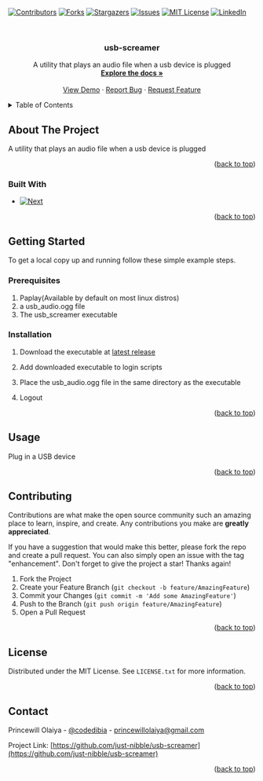 <!-- Improved compatibility of back to top link: See: https://github.com/othneildrew/Best-README-Template/pull/73 -->
<a name="readme-top"></a>
<!--
*** Thanks for checking out the Best-README-Template. If you have a suggestion
*** that would make this better, please fork the repo and create a pull request
*** or simply open an issue with the tag "enhancement".
*** Don't forget to give the project a star!
*** Thanks again! Now go create something AMAZING! :D
-->



<!-- PROJECT SHIELDS -->
<!--
*** I'm using markdown "reference style" links for readability.
*** Reference links are enclosed in brackets [ ] instead of parentheses ( ).
*** See the bottom of this document for the declaration of the reference variables
*** for contributors-url, forks-url, etc. This is an optional, concise syntax you may use.
*** https://www.markdownguide.org/basic-syntax/#reference-style-links
-->
[![Contributors][contributors-shield]][contributors-url]
[![Forks][forks-shield]][forks-url]
[![Stargazers][stars-shield]][stars-url]
[![Issues][issues-shield]][issues-url]
[![MIT License][license-shield]][license-url]
[![LinkedIn][linkedin-shield]][linkedin-url]



<!-- PROJECT LOGO -->
<br />
<div align="center">
  <a href="https://github.com/just-nibble/usb-screamer">
    <!-- <img src="images/logo.png" alt="Logo" width="80" height="80"> -->
  </a>

<h3 align="center">usb-screamer</h3>

  <p align="center">
    A utility that plays an audio file when a usb device is plugged
    <br />
    <a href="https://github.com/just-nibble/usb-screamer"><strong>Explore the docs »</strong></a>
    <br />
    <br />
    <a href="https://github.com/just-nibble/usb-screamer">View Demo</a>
    ·
    <a href="https://github.com/just-nibble/usb-screamer/issues">Report Bug</a>
    ·
    <a href="https://github.com/just-nibble/usb-screamer/issues">Request Feature</a>
  </p>
</div>



<!-- TABLE OF CONTENTS -->
<details>
  <summary>Table of Contents</summary>
  <ol>
    <li>
      <a href="#about-the-project">About The Project</a>
      <ul>
        <li><a href="#built-with">Built With</a></li>
      </ul>
    </li>
    <li>
      <a href="#getting-started">Getting Started</a>
      <ul>
        <li><a href="#prerequisites">Prerequisites</a></li>
        <li><a href="#installation">Installation</a></li>
      </ul>
    </li>
    <li><a href="#usage">Usage</a></li>
    <li><a href="#contributing">Contributing</a></li>
    <li><a href="#license">License</a></li>
    <li><a href="#contact">Contact</a></li>
  </ol>
</details>



<!-- ABOUT THE PROJECT -->
## About The Project
A utility that plays an audio file when a usb device is plugged

<p align="right">(<a href="#readme-top">back to top</a>)</p>


### Built With

* [![Next][Go]][Go-url]

<p align="right">(<a href="#readme-top">back to top</a>)</p>



<!-- GETTING STARTED -->
## Getting Started

To get a local copy up and running follow these simple example steps.

### Prerequisites

1. Paplay(Available by default on most linux distros)
2. a usb_audio.ogg file
3. The usb_screamer executable

### Installation

1. Download the executable at [latest release](https://github.com/just-nibble/usb-screamer/releases/latest)

2. Add downloaded executable to login scripts

3. Place the usb_audio.ogg file in the same directory as the executable

4. Logout

<p align="right">(<a href="#readme-top">back to top</a>)</p>



<!-- USAGE EXAMPLES -->
## Usage

Plug in a USB device

<p align="right">(<a href="#readme-top">back to top</a>)</p>

<!-- CONTRIBUTING -->
## Contributing

Contributions are what make the open source community such an amazing place to learn, inspire, and create. Any contributions you make are **greatly appreciated**.

If you have a suggestion that would make this better, please fork the repo and create a pull request. You can also simply open an issue with the tag "enhancement".
Don't forget to give the project a star! Thanks again!

1. Fork the Project
2. Create your Feature Branch (`git checkout -b feature/AmazingFeature`)
3. Commit your Changes (`git commit -m 'Add some AmazingFeature'`)
4. Push to the Branch (`git push origin feature/AmazingFeature`)
5. Open a Pull Request

<p align="right">(<a href="#readme-top">back to top</a>)</p>



<!-- LICENSE -->
## License

Distributed under the MIT License. See `LICENSE.txt` for more information.

<p align="right">(<a href="#readme-top">back to top</a>)</p>



<!-- CONTACT -->
## Contact

Princewill Olaiya - [@codedibia](https://twitter.com/codedibia) - princewillolaiya@gmail.com

Project Link: [https://github.com/just-nibble/usb-screamer](https://github.com/just-nibble/usb-screamer)

<p align="right">(<a href="#readme-top">back to top</a>)</p>

<!-- MARKDOWN LINKS & IMAGES -->
<!-- https://www.markdownguide.org/basic-syntax/#reference-style-links -->
[contributors-shield]: https://img.shields.io/github/contributors/just-nibble/usb-screamer.svg?style=for-the-badge
[contributors-url]: https://github.com/just-nibble/usb-screamer/graphs/contributors
[forks-shield]: https://img.shields.io/github/forks/just-nibble/usb-screamer.svg?style=for-the-badge
[forks-url]: https://github.com/just-nibble/usb-screamer/network/members
[stars-shield]: https://img.shields.io/github/stars/just-nibble/usb-screamer.svg?style=for-the-badge
[stars-url]: https://github.com/just-nibble/usb-screamer/stargazers
[issues-shield]: https://img.shields.io/github/issues/just-nibble/usb-screamer.svg?style=for-the-badge
[issues-url]: https://github.com/just-nibble/usb-screamer/issues
[license-shield]: https://img.shields.io/github/license/just-nibble/usb-screamer.svg?style=for-the-badge
[license-url]: https://github.com/just-nibble/usb-screamer/blob/master/LICENSE.txt
[linkedin-shield]: https://img.shields.io/badge/-LinkedIn-black.svg?style=for-the-badge&logo=linkedin&colorB=555
[linkedin-url]: https://linkedin.com/in/princewill-olaiya
[product-screenshot]: images/screenshot.png
[Go]: https://img.shields.io/badge/Go-000000?style=for-the-badge&logo=go&logoColor=white
[Go-url]: https://go.dev/

 
